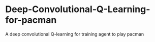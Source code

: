 # Deep-Convolutional-Q-Learning-for-pacman
A deep convolutional Q-learning for training agent to play pacman
